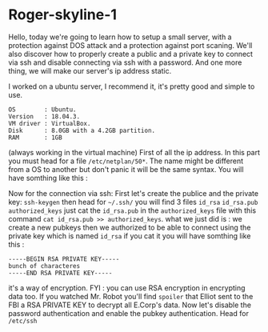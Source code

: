 # Roger-skyline-1

Hello, today we're going to learn how to setup a small server, with a protection against DOS attack and a protection against port scaning. We'll also discover how to properly create a public and a private key to connect via ssh and disable connecting via ssh with a password. And one more thing, we will make our server's ip address static.

I worked on a ubuntu server, I recommend it, it's pretty good and simple to use.
```
OS        : Ubuntu.
Version   : 18.04.3.
VM driver : VirtualBox.
Disk      : 8.0GB with a 4.2GB partition.
RAM       : 1GB
```
(always working in the virtual machine)
First of all the ip address.
In this part you must head for a file ```/etc/netplan/50*```. The name might be different from a OS to another but don't panic it will be the same syntax.
You will have somthing like this :


Now for the connection via ssh:
First let's create the publice and the private key:
```ssh-keygen```
then head for ```~/.ssh/``` you will find 3 files ```id_rsa``` ```id_rsa.pub``` ```authorized_keys```
just cat the ```id_rsa.pub``` in the ```authorized_keys``` file with this command ```cat id_rsa.pub >> authorized_keys```.
what we just did is : we create a new pubkeys then we authorized to be able to connect using the private key which is named ```id_rsa``` if you cat it you will have somthing like this :
```
-----BEGIN RSA PRIVATE KEY-----
bunch of characteres
-----END RSA PRIVATE KEY-----
```
it's a way of encryption. FYI : you can use RSA encryption in encrypting data too. If you watched Mr. Robot you'll find ```spoiler``` that Elliot sent to the FBI a RSA PRIVATE KEY to decrypt all E.Corp's data.
Now let's disable the password authentication and enable the pubkey authentication.
Head for ```/etc/ssh```
